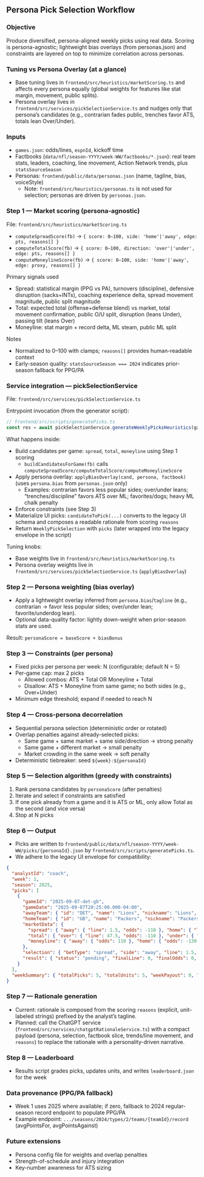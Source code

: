 ## Persona Pick Selection Workflow

### Objective
Produce diversified, persona-aligned weekly picks using real data. Scoring is persona-agnostic; lightweight bias overlays (from personas.json) and constraints are layered on top to minimize correlation across personas.

### Tuning vs Persona Overlay (at a glance)
- Base tuning lives in `frontend/src/heuristics/marketScoring.ts` and affects every persona equally (global weights for features like stat margin, movement, public splits).
- Persona overlay lives in `frontend/src/services/pickSelectionService.ts` and nudges only that persona’s candidates (e.g., contrarian fades public, trenches favor ATS, totals lean Over/Under).

### Inputs
- `games.json`: odds/lines, `espnId`, kickoff time
- Factbooks (`data/nfl/season-YYYY/week-WW/factbooks/*.json`): real team stats, leaders, coaching, line movement, Action Network trends, plus `statsSourceSeason`
- Personas: `frontend/public/data/personas.json` (name, tagline, bias, voiceStyle)
  - Note: `frontend/src/heuristics/personas.ts` is not used for selection; personas are driven by `personas.json`.

### Step 1 — Market scoring (persona-agnostic)
File: `frontend/src/heuristics/marketScoring.ts`
- `computeSpreadScore(fb)` → `{ score: 0–100, side: 'home'|'away', edge: pts, reasons[] }`
- `computeTotalScore(fb)` → `{ score: 0–100, direction: 'over'|'under', edge: pts, reasons[] }`
- `computeMoneylineScore(fb)` → `{ score: 0–100, side: 'home'|'away', edge: proxy, reasons[] }`

Primary signals used
- Spread: statistical margin (PPG vs PA), turnovers (discipline), defensive disruption (sacks+INTs), coaching experience delta, spread movement magnitude, public split magnitude
- Total: expected total (offense+defense blend) vs market, total movement confirmation, public O/U split, disruption (leans Under), passing tilt (leans Over)
- Moneyline: stat margin + record delta, ML steam, public ML split

Notes
- Normalized to 0–100 with clamps; `reasons[]` provides human-readable context
- Early-season quality: `statsSourceSeason === 2024` indicates prior-season fallback for PPG/PA

### Service integration — pickSelectionService
File: `frontend/src/services/pickSelectionService.ts`

Entrypoint invocation (from the generator script):

```ts
// frontend/src/scripts/generatePicks.ts
const res = await pickSelectionService.generateWeeklyPicksHeuristics(games, factbooks, persona, week);
```

What happens inside:
- Build candidates per game: `spread`, `total`, `moneyline` using Step 1 scoring
  - `buildCandidatesForGame(fb)` calls `computeSpreadScore/computeTotalScore/computeMoneylineScore`
- Apply persona overlay: `applyBiasOverlay(cand, persona, factbook)` (uses `persona.bias` from `personas.json` only)
  - Examples: contrarian favors less popular sides; over/under leans; “trenches/discipline” favors ATS over ML; favorites/dogs; heavy ML chalk penalty
- Enforce constraints (see Step 3)
- Materialize UI picks: `candidateToPick(...)` converts to the legacy UI schema and composes a readable rationale from scoring `reasons`
- Return `WeeklyPickSelection` with `picks` (later wrapped into the legacy envelope in the script)

Tuning knobs:
- Base weights live in `frontend/src/heuristics/marketScoring.ts`
- Persona overlay weights live in `frontend/src/services/pickSelectionService.ts` (`applyBiasOverlay`)

### Step 2 — Persona weighting (bias overlay)
- Apply a lightweight overlay inferred from `persona.bias`/`tagline` (e.g., contrarian → favor less popular sides; over/under lean; favorite/underdog lean).
- Optional data-quality factor: lightly down-weight when prior-season stats are used.

Result: `personaScore = baseScore + biasBonus`

### Step 3 — Constraints (per persona)
- Fixed picks per persona per week: N (configurable; default N = 5)
- Per-game cap: max 2 picks
  - Allowed combos: ATS + Total OR Moneyline + Total
  - Disallow: ATS + Moneyline from same game; no both sides (e.g., Over+Under)
- Minimum edge threshold; expand if needed to reach N

### Step 4 — Cross-persona decorrelation
- Sequential persona selection (deterministic order or rotated)
- Overlap penalties against already-selected picks:
  - Same game + same market + same side/direction → strong penalty
  - Same game + different market → small penalty
  - Market crowding in the same week → soft penalty
- Deterministic tiebreaker: seed `${week}:${personaId}`

### Step 5 — Selection algorithm (greedy with constraints)
1) Rank persona candidates by `personaScore` (after penalties)
2) Iterate and select if constraints are satisfied
3) If one pick already from a game and it is ATS or ML, only allow Total as the second (and vice versa)
4) Stop at N picks

### Step 6 — Output
- Picks are written to `frontend/public/data/nfl/season-YYYY/week-WW/picks/{personaId}.json` by `frontend/src/scripts/generatePicks.ts`.
- We adhere to the legacy UI envelope for compatibility:

```json
{
  "analystId": "coach",
  "week": 1,
  "season": 2025,
  "picks": [
    {
      "gameId": "2025-09-07-det-gb",
      "gameDate": "2025-09-07T20:25:00.000-04:00",
      "awayTeam": { "id": "DET", "name": "Lions", "nickname": "Lions", "score": null },
      "homeTeam": { "id": "GB", "name": "Packers", "nickname": "Packers", "score": null },
      "marketData": {
        "spread": { "away": { "line": 1.5, "odds": -110 }, "home": { "line": -1.5, "odds": -110 } },
        "total": { "over": { "line": 47.5, "odds": -110 }, "under": { "line": 47.5, "odds": -110 } },
        "moneyline": { "away": { "odds": 110 }, "home": { "odds": -130 } }
      },
      "selection": { "betType": "spread", "side": "away", "line": 1.5, "odds": -110, "units": 1, "rationale": "..." },
      "result": { "status": "pending", "finalLine": 0, "finalOdds": 0, "payout": 0, "netUnits": 0 }
    }
  ],
  "weekSummary": { "totalPicks": 5, "totalUnits": 5, "weekPayout": 0, "weekNetUnits": 0 }
}
```

### Step 7 — Rationale generation
- Current: rationale is composed from the scoring `reasons` (explicit, unit-labeled strings) prefixed by the analyst’s tagline.
- Planned: call the ChatGPT service (`frontend/src/services/chatgptRationaleService.ts`) with a compact payload (persona, selection, factbook slice, trends/line movement, and `reasons`) to replace the rationale with a personality-driven narrative.

### Step 8 — Leaderboard
- Results script grades picks, updates units, and writes `leaderboard.json` for the week

### Data provenance (PPG/PA fallback)
- Week 1 uses 2025 where available; if zero, fallback to 2024 regular-season record endpoint to populate PPG/PA
- Example endpoint: `.../seasons/2024/types/2/teams/{teamId}/record` (avgPointsFor, avgPointsAgainst)

### Future extensions
- Persona config file for weights and overlap penalties
- Strength-of-schedule and injury integration
- Key-number awareness for ATS sizing


